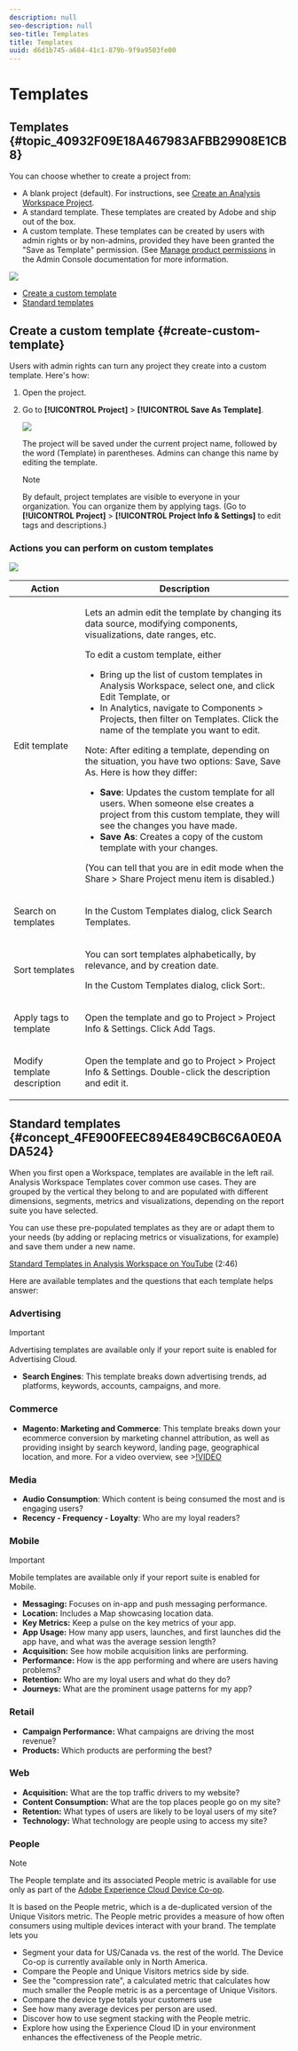 ```yaml
---
description: null
seo-description: null
seo-title: Templates
title: Templates
uuid: d6d1b745-a684-41c1-879b-9f9a9503fe00
---
```


# Templates

## Templates {#topic_40932F09E18A467983AFBB29908E1CB8}

You can choose whether to create a project from:

* A blank project (default). For instructions, see [Create an Analysis Workspace Project](/help/analyze/analysis-workspace/build-workspace-project/t-freeform-project.md).
* A standard template. These templates are created by Adobe and ship out of the box.
* A custom template. These templates can be created by users with admin rights or by non-admins, provided they have been granted the "Save as Template" permission. (See [Manage product permissions](https://helpx.adobe.com/enterprise/using/manage-permissions-and-roles.html) in the Admin Console documentation for more information.

![](assets/start_modal.png)

* [Create a custom template](/help/analyze/analysis-workspace/build-workspace-project/starter-projects.md) 
* [Standard templates](/help/analyze/analysis-workspace/build-workspace-project/starter-projects.md)

## Create a custom template {#create-custom-template}

Users with admin rights can turn any project they create into a custom template. Here's how: 

1. Open the project.
1. Go to **[!UICONTROL Project]** > **[!UICONTROL Save As Template]**.

   ![](assets/save_project_template.png)

   The project will be saved under the current project name, followed by the word (Template) in parentheses. Admins can change this name by editing the template.

   >[!NOTE]
   >
   >By default, project templates are visible to everyone in your organization. You can organize them by applying tags. (Go to **[!UICONTROL Project]** > **[!UICONTROL Project Info & Settings]** to edit tags and descriptions.)

### Actions you can perform on custom templates

   ![](assets/custom_templates.png)

<table id="table_D7C7B0CA1EE64E108484C03426800EBC"> 
 <thead> 
  <tr> 
   <th colname="col1" class="entry"> Action </th> 
   <th colname="col2" class="entry"> Description </th> 
  </tr>
 </thead>
 <tbody> 
  <tr> 
   <td colname="col1"> <p>Edit template </p> </td> 
   <td colname="col2"> <p>Lets an admin edit the template by changing its data source, modifying components, visualizations, date ranges, etc. </p> <p>To edit a custom template, either </p> 
    <ul id="ul_2B3A371F83334E14806385753A360903"> 
     <li id="li_EE75E0281B764BA9B56FF1DB1B12D2CC">Bring up the list of custom templates in Analysis Workspace, select one, and click <span class="uicontrol"> Edit Template</span>, or </li> 
     <li id="li_4934DAAA46204990A295E22A97F81EDA">In Analytics, navigate to <span class="ignoretag"><span class="uicontrol"> Components</span> &gt; <span class="uicontrol"> Projects</span></span>, then filter on <span class="uicontrol"> Templates</span>. Click the name of the template you want to edit. </li> 
    </ul> <p> </p> <p>Note: After editing a template, depending on the situation, you have two options: <span class="uicontrol"> Save</span>, <span class="uicontrol"> Save As</span>. Here is how they differ: 
     <ul id="ul_87E2842C8AA442399585B1C6189F5E16"> 
      <li id="li_AB7B189729E14E40A0141ECE2A24C113"><b>Save</b>: Updates the custom template for all users. When someone else creates a project from this custom template, they will see the changes you have made. </li> 
      <li id="li_C85B0B9873A3404D8B443BBD30B37CEB"><b>Save As</b>: Creates a copy of the custom template with your changes. </li> 
     </ul> </p> <p>(You can tell that you are in edit mode when the <span class="uicontrol"> Share</span> &gt; <span class="uicontrol"> Share Project</span> menu item is disabled.) </p> </td> 
  </tr> 
  <tr> 
   <td colname="col1"> <p>Search on templates </p> </td> 
   <td colname="col2"> <p>In the Custom Templates dialog, click <span class="uicontrol"> Search Templates</span>. </p> </td> 
  </tr> 
  <tr> 
   <td colname="col1"> <p>Sort templates </p> </td> 
   <td colname="col2"> <p>You can sort templates alphabetically, by relevance, and by creation date. </p> <p>In the Custom Templates dialog, click <span class="uicontrol"> Sort:</span>. </p> </td> 
  </tr> 
  <tr> 
   <td colname="col1"> <p>Apply tags to template </p> </td> 
   <td colname="col2"> <p>Open the template and go to <span class="ignoretag"><span class="uicontrol"> Project</span> &gt; <span class="uicontrol"> Project Info &amp; Settings</span></span>. Click <span class="uicontrol"> Add Tags</span>. </p> </td> 
  </tr> 
  <tr> 
   <td colname="col1"> <p>Modify template description </p> </td> 
   <td colname="col2"> <p>Open the template and go to <span class="ignoretag"><span class="uicontrol"> Project</span> &gt; <span class="uicontrol"> Project Info &amp; Settings</span></span>. Double-click the description and edit it. </p> </td> 
  </tr> 
 </tbody> 
</table>

## Standard templates {#concept_4FE900FEEC894E849CB6C6A0E0ADA524}

When you first open a Workspace, templates are available in the left rail. Analysis Workspace Templates cover common use cases. They are grouped by the vertical they belong to and are populated with different dimensions, segments, metrics and visualizations, depending on the report suite you have selected.

You can use these pre-populated templates as they are or adapt them to your needs (by adding or replacing metrics or visualizations, for example) and save them under a new name.

[Standard Templates in Analysis Workspace on YouTube](https://www.youtube.com/watch?v=aRgYwPneVXg&list=PL2tCx83mn7GuNnQdYGOtlyCu0V5mEZ8sS&index=6) (2:46)

Here are available templates and the questions that each template helps answer:

### Advertising

>[!IMPORTANT]
>
>Advertising templates are available only if your report suite is enabled for Advertising Cloud.

* **Search Engines**: This template breaks down advertising trends, ad platforms, keywords, accounts, campaigns, and more.

### Commerce

* **Magento: Marketing and Commerce**: This template breaks down your ecommerce conversion by marketing channel attribution, as well as providing insight by search keyword, landing page, geographical location, and more. For a video overview, see >[!VIDEO](https://www.youtube.com/watch?v=AQOViVLEMHw)

### Media

* **Audio Consumption**: Which content is being consumed the most and is engaging users? 
* **Recency - Frequency - Loyalty**: Who are my loyal readers?

### Mobile

>[!IMPORTANT]
>
>Mobile templates are available only if your report suite is enabled for Mobile.

* **Messaging:** Focuses on in-app and push messaging performance.
* **Location:** Includes a Map showcasing location data.
* **Key Metrics:** Keep a pulse on the key metrics of your app.
* **App Usage:** How many app users, launches, and first launches did the app have, and what was the average session length? 
* **Acquisition:** See how mobile acquisition links are performing.
* **Performance:** How is the app performing and where are users having problems? 
* **Retention:** Who are my loyal users and what do they do? 
* **Journeys:** What are the prominent usage patterns for my app?

### Retail

* **Campaign Performance:** What campaigns are driving the most revenue? 
* **Products:** Which products are performing the best?

### Web

* **Acquisition:** What are the top traffic drivers to my website? 
* **Content Consumption:** What are the top places people go on my site? 
* **Retention:** What types of users are likely to be loyal users of my site? 
* **Technology:** What technology are people using to access my site?

### People

>[!NOTE]
>
>The People template and its associated People metric is available for use only as part of the [Adobe Experience Cloud Device Co-op](https://marketing.adobe.com/resources/help/en_US/mcdc/mcdc-people.html).

It is based on the People metric, which is a de-duplicated version of the Unique Visitors metric. The People metric provides a measure of how often consumers using multiple devices interact with your brand. The template lets you

* Segment your data for US/Canada vs. the rest of the world. The Device Co-op is currently available only in North America.
* Compare the People and Unique Visitors metrics side by side.
* See the "compression rate", a calculated metric that calculates how much smaller the People metric is as a percentage of Unique Visitors.
* Compare the device type totals your customers use 
* See how many average devices per person are used.
* Discover how to use segment stacking with the People metric.
* Explore how using the Experience Cloud ID in your environment enhances the effectiveness of the People metric.

